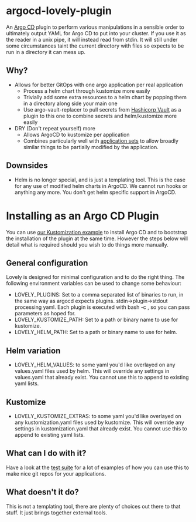 # argocd-lovely-plugin
An [Argo CD](https://argoproj.github.io/argo-cd/) plugin to perform various manipulations in a sensible order to ultimately output YAML for Argo CD to put into your cluster. If you use it as the reader in a unix pipe, it will instead read from stdin. It will still under some circumstances taint the current directory with files so expects to be run in a directory it can mess up.

## Why?
- Allows for better GitOps with one argo application per real application
  - Process a helm chart through kustomize more easily
  - Trivially add some extra resources to a helm chart by popping them in a directory along side your main one
  - Use argo-vault-replacer to pull secrets from [Hashicorp Vault](https://www.vaultproject.io/) as a plugin to this one to combine secrets and helm/kustomize more easily
- DRY (Don't repeat yourself) more
  - Allows ArgoCD to kustomize per application
  - Combines particularly well with [application sets](https://argocd-applicationset.readthedocs.io/en/stable/) to allow broadly similar things to be partially modified by the application.

## Downsides
- Helm is no longer special, and is just a templating tool. This is the case for any use of modified helm charts in ArgoCD. We cannot run hooks or anything any more. You don't get helm specific support in ArgoCD.

# Installing as an Argo CD Plugin
You can use [our Kustomization example](https://github.com/crumbhole/argocd-vault-replacer/tree/main/examples/kustomize/argocd) to install Argo CD and to bootstrap the installation of the plugin at the same time. However the steps below will detail what is required should you wish to do things more manually.

## General configuration
Lovely is designed for minimal configuration and to do the right thing. The following environment variables can be used to change some behaviour:
- LOVELY_PLUGINS: Set to a comma separated list of binaries to run, in the same way as argocd expects plugins. stdin->plugin->stdout processing yaml. Each plugin is executed with bash -c <plugin and parameters>, so you can pass parameters as hoped for.
- LOVELY_KUSTOMIZE_PATH: Set to a path or binary name to use for kustomize.
- LOVELY_HELM_PATH: Set to a path or binary name to use for helm.

## Helm variation
- LOVELY_HELM_VALUES: to some yaml you'd like overlayed on any values.yaml files used by helm. This will override any settings in values.yaml that already exist. You cannot use this to append to existing yaml lists.

## Kustomize
- LOVELY_KUSTOMIZE_EXTRAS: to some yaml you'd like overlayed on any kustomization.yaml files used by kustomize. This will override any settings in kustomization.yaml that already exist. You cannot use this to append to existing yaml lists.

## What can I do with it?

Have a look at the [test suite](test/README.md) for a lot of examples of how you can use this to make nice git repos for your applications.

## What doesn't it do?

This is not a templating tool, there are plenty of choices out there to that stuff. It just brings together external tools.

